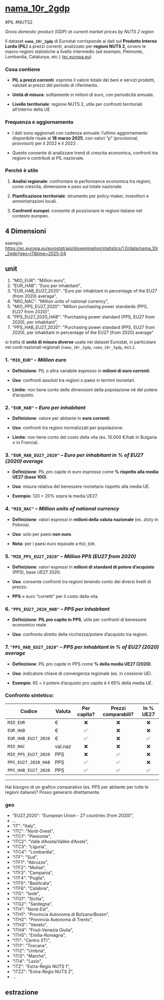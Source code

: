 # [nama_10r_2gdp](https://ec.europa.eu/eurostat/en/web/main/search/-/search/dataset?text=nama_10r_2gdp)

#PIL #NUTS2

_Gross domestic product (GDP) at current market prices by NUTS 2 region_


Il dataset **`nama_10r_2gdp`** di Eurostat corrisponde ai dati sul **Prodotto Interno Lordo (PIL)** a prezzi correnti, analizzato per **regioni NUTS 2**, ovvero le macro-regioni statistiche a livello intermedio (ad esempio, Piemonte, Lombardia, Catalunya, etc.) ([ec.europa.eu](https://ec.europa.eu/eurostat/databrowser/product/view/nama_10r_2gdp?utm_source=chatgpt.com "Gross domestic product (GDP) at current market prices by NUTS 2 ...")).

### Cosa contiene

- **PIL a prezzi correnti**: esprime il valore totale dei beni e servizi prodotti, valutati ai prezzi del periodo di riferimento.
    
- **Unità di misura**: solitamente in milioni di euro, con periodicità annuale.
    
- **Livello territoriale**: regione NUTS 2, utile per confronti territoriali all’interno della UE  

###  Frequenza e aggiornamento

- I dati sono aggiornati con cadenza annuale: l’ultimo aggiornamento disponibile risale al **18 marzo 2025**, con valori “p” (provisional, provvisori) per il 2022 e il 2023 .
    
- Questo consente di analizzare trend di crescita economica, confronti tra regioni e contributi al PIL nazionale.

### Perché è utile

1. **Analisi regionale**: confrontare la performance economica tra regioni, come crescita, dimensione e peso sul totale nazionale.
    
2. **Pianificazione territoriale**: strumento per policy-maker, investitori e amministrazioni locali.
    
3. **Confronti europei**: consente di posizionare le regioni italiane nel contesto europeo.
    

## 4 Dimensioni

esempio https://ec.europa.eu/eurostat/api/dissemination/statistics/1.0/data/nama_10r_2gdp?geo=IT&time=2025-04

## unit

1. "MIO_EUR": "Million euro",
2. "EUR_HAB": "Euro per inhabitant",
3. "EUR_HAB_EU27_2020": "Euro per inhabitant in percentage of the EU27 (from 2020) average",
4. "MIO_NAC": "Million units of national currency",
5. "MIO_PPS_EU27_2020": "Million purchasing power standards (PPS, EU27 from 2020)",
6. "PPS_EU27_2020_HAB": "Purchasing power standard (PPS, EU27 from 2020), per inhabitant",
7. "PPS_HAB_EU27_2020": "Purchasing power standard (PPS, EU27 from 2020), per inhabitant in percentage of the EU27 (from 2020) average"


si tratta di **unità di misura diverse** usate nei dataset Eurostat, in particolare nei conti nazionali regionali (`nama_10r_2gdp`, `nama_10r_3gdp`, ecc.). 
###  1. `"MIO_EUR"` – _Million euro_

- **Definizione**: PIL o altra variabile espresso in **milioni di euro correnti**.
    
- **Uso**: confronti assoluti tra regioni o paesi in termini monetari.
    
- **Limite**: non tiene conto delle dimensioni della popolazione né del potere d’acquisto.
    

### 2. `"EUR_HAB"` – _Euro per inhabitant_

- **Definizione**: valore per abitante in **euro correnti**.
    
- **Uso**: confronti tra regioni normalizzati per popolazione.
    
- **Limite**: non tiene conto del costo della vita (es. 10.000 €/hab in Bulgaria ≠ in Francia).
    


### 3. `"EUR_HAB_EU27_2020"` – _Euro per inhabitant in % of EU27 (2020) average_

- **Definizione**: PIL pro capite in euro espresso come **% rispetto alla media UE27 (base 100)**.
    
- **Uso**: misura relativa del benessere monetario rispetto alla media UE.
    
- **Esempio**: 120 = 20% sopra la media UE27.
    

### 4. `"MIO_NAC"` – _Million units of national currency_

- **Definizione**: valori espressi in **milioni della valuta nazionale** (es. zloty in Polonia).
    
- **Uso**: solo per paesi **non euro**.
    
- **Nota**: per i paesi euro equivale a `MIO_EUR`.
    

### 5. `"MIO_PPS_EU27_2020"` – _Million PPS (EU27 from 2020)_

- **Definizione**: valori espressi in **milioni di standard di potere d’acquisto** (PPS), base UE27 2020.
    
- **Uso**: consente confronti tra regioni tenendo conto dei diversi livelli di prezzo.
    
- **PPS** ≈ euro "corretti" per il costo della vita.
    

### 6. `"PPS_EU27_2020_HAB"` – _PPS per inhabitant_

- **Definizione**: **PIL pro capite in PPS**, utile per confronti di benessere economico reale.
    
- **Uso**: confronto diretto della ricchezza/potere d’acquisto tra regioni.
    

### 7. `"PPS_HAB_EU27_2020"` – _PPS per inhabitant in % of EU27 (2020) average_

- **Definizione**: PIL pro capite in PPS come **% della media UE27 (2020)**.
    
- **Uso**: indicatore chiave di convergenza regionale (es. in coesione UE).
    
- **Esempio**: 65 = il potere d’acquisto pro capite è il 65% della media UE.
    

### Confronto sintetico:

| Codice              | Valuta  | Per capita? | Prezzi comparabili? | In % UE27 |
| ------------------- | ------- | :---------: | :-----------------: | :-------: |
| `MIO_EUR`           | €       | ❌           | ❌                   | ❌         |
| `EUR_HAB`           | €       | ✅           | ❌                   | ❌         |
| `EUR_HAB_EU27_2020` | €       | ✅           | ❌                   | ✅         |
| `MIO_NAC`           | val.naz | ❌           | ❌                   | ❌         |
| `MIO_PPS_EU27_2020` | PPS     | ❌           | ✅                   | ❌         |
| `PPS_EU27_2020_HAB` | PPS     | ✅           | ✅                   | ❌         |
| `PPS_HAB_EU27_2020` | PPS     | ✅           | ✅                   | ✅         |

---

Hai bisogno di un grafico comparativo (es. PPS per abitante per tutte le regioni italiane)? Posso generarlo direttamente.

### geo

- "EU27_2020": "European Union - 27 countries (from 2020)",
- ...
- "IT": "Italy",
- "ITC": "Nord-Ovest",
- "ITC1": "Piemonte",
- "ITC2": "Valle d’Aosta/Vallée d’Aoste",
- "ITC3": "Liguria",
- "ITC4": "Lombardia",
- "ITF": "Sud",
- "ITF1": "Abruzzo",
- "ITF2": "Molise",
- "ITF3": "Campania",
- "ITF4": "Puglia",
- "ITF5": "Basilicata",
- "ITF6": "Calabria",
- "ITG": "Isole",
- "ITG1": "Sicilia",
- "ITG2": "Sardegna",
- "ITH": "Nord-Est",
- "ITH1": "Provincia Autonoma di Bolzano/Bozen",
- "ITH2": "Provincia Autonoma di Trento",
- "ITH3": "Veneto",
- "ITH4": "Friuli-Venezia Giulia",
- "ITH5": "Emilia-Romagna",
- "ITI": "Centro (IT)",
- "ITI1": "Toscana",
- "ITI2": "Umbria",
- "ITI3": "Marche",
- "ITI4": "Lazio",
- "ITZ": "Extra-Regio NUTS 1",
- "ITZZ": "Extra-Regio NUTS 2",
- ...


## estrazione 


```Python


```